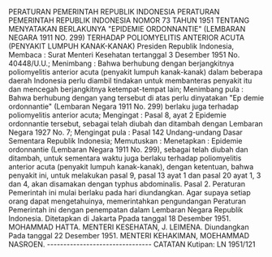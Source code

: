  PERATURAN PEMERINTAH REPUBLIK INDONESIA PERATURAN PEMERINTAH REPUBLIK INDONESIA NOMOR 73 TAHUN 1951 TENTANG MENYATAKAN BERLAKUNYA "EPIDEMIE ORDONNANTIE" (LEMBARAN NEGARA 1911 NO. 299) TERHADAP POLIOMYELITIS ANTERIOR ACUTA (PENYAKIT LUMPUH KANAK-KANAK) Presiden Republik Indonesia, Membaca : Surat Menteri Kesehatan tertanggal 3 Desember 1951 No. 40448/U.U.;
Menimbang :
 Bahwa berhubung dengan berjangkitnya poliomyelitis anterior acuta (penyakit lumpuh kanak-kanak) dalam beberapa daerah Indonesia perlu diambil tindakan untuk membanteras penyakit itu dan mencegah berjangkitnya ketempat-tempat lain; Menimbang pula : Bahwa berhubung dengan yang tersebut di atas perlu dinyatakan "Ep demie ordonnantie" (Lembaran Negara 1911 No. 299) berlaku juga terhadap poliomyelitis anterior acuta;
Mengingat :
 Pasal 8, ayat 2 Epidemie ordonnantie tersebut, sebagai telah diubah dan ditambah dengan Lembaran Negara 1927 No. 7; Mengingat pula : Pasal 142 Undang-undang Dasar Sementara Republik Indonesia; Memutuskan : Menetapkan : Epidemie ordonnantie (Lembaran Negara 1911 No. 299), sebagai telah diubah dan ditambah, untuk sementara waktu juga berlaku terhadap poliomyelitis anterior acuta (penyakit lumpuh kanak-kanak), dengan ketentuan, bahwa penyakit ini, untuk melakukan pasal 9, pasal 13 ayat 1 dan pasal 20 ayat 1, 3 dan 4, akan disamakan dengan typhus abdominalis. Pasal 2. Peraturan Pemerintah ini mulai berlaku pada hari diundangkan. Agar supaya setiap orang dapat mengetahuinya, memerintahkan pengundangan Peraturan Pemerintah ini dengan penempatan dalam Lembaran Negara Republik Indonesia. Ditetapkan di Jakarta Ppada tanggal 18 Desember 1951. MOHAMMAD HATTA. MENTERI KESEHATAN, J. LEIMENA. Diundangkan Pada tanggal 22 Desember 1951. MENTERI KEHAKIMAN, MOEHAMMAD NASROEN. -------------------------------- CATATAN Kutipan: LN 1951/121